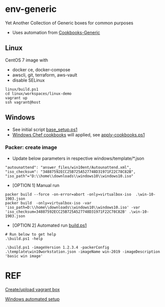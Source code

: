 # env-generic
Yet Another Collection of Generic boxes for common purposes

- Uses automation from [Cookbooks-Generic](https://github.com/theprotos/cookbooks-generic.git)

## Linux
CentOS 7 image with
 - docker ce, docker-compose 
 - awscli, git, terraform, aws-vault
 - disable SELinux

```
linux/build.ps1
cd linux/workspaces/linux-demo
vagrant up
ssh vagrant@host
```
 
 
## Windows

- See initial script [base_setup.ps1](windows/template/scripts/base_setup.ps1)
- [Windows Chef cookbooks](https://github.com/theprotos/cookbooks-generic.git) will applied, see [apply-cookbooks.ps1](windows/template/scripts/apply-cookbooks.ps1)

### Packer: create image

- Update below parameters in respective windows/template/*.json  
```
"autounattend": "answer_files/win10ent/Autounattend.xml",
"iso_checksum": "34887592ECC25B725A527748D31971F22C78C82B",
"iso_path"="D:\\home\\downloads\\windows10\\windows10.iso"
```

- [OPTION 1] Manual run  
```
packer build --force -on-error=abort -only=virtualbox-iso  .\win-10-1903.json
packer build  -only=virtualbox-iso -var 'iso_path=D:\\home\\downloads\\windows10\\windows10.iso' -var 'iso_checksum=34887592ECC25B725A527748D31971F22C78C82B' .\win-10-1903.json
```

- [OPTION 2] Automated run [build.ps1](windows/template/build.ps1)

```
# Run below to get help
.\build.ps1 -help

.\build.ps1 -imageVersion 1.2.3.4 -packerConfig .\template\win10workstation.json -imageName win-2019 -imageDescription 'basic win image'

```

# REF

[Create/upload vagrant box](https://www.vagrantup.com/docs/vagrant-cloud/boxes/create.html)

[Windows automated setup](https://docs.microsoft.com/en-us/windows-hardware/manufacture/desktop/automate-windows-setup)
